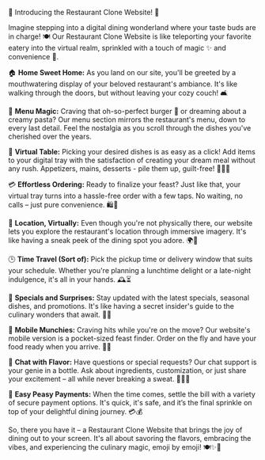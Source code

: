 🍔 Introducing the Restaurant Clone Website! 🍕

Imagine stepping into a digital dining wonderland where your taste buds are in charge! 🍽️ Our Restaurant Clone Website is like teleporting your favorite eatery into the virtual realm, sprinkled with a touch of magic ✨ and convenience 🚀.

🏠 **Home Sweet Home:** As you land on our site, you'll be greeted by a mouthwatering display of your beloved restaurant's ambiance. It's like walking through the doors, but without leaving your cozy couch! 🛋️

📜 **Menu Magic:** Craving that oh-so-perfect burger 🍔 or dreaming about a creamy pasta? Our menu section mirrors the restaurant's menu, down to every last detail. Feel the nostalgia as you scroll through the dishes you've cherished over the years.

🛒 **Virtual Table:** Picking your desired dishes is as easy as a click! Add items to your digital tray with the satisfaction of creating your dream meal without any rush. Appetizers, mains, desserts - pile them up, guilt-free! 🥗🍝🍰

💳 **Effortless Ordering:** Ready to finalize your feast? Just like that, your virtual tray turns into a hassle-free order with a few taps. No waiting, no calls – just pure convenience. 🛍️💯

📍 **Location, Virtually:** Even though you're not physically there, our website lets you explore the restaurant's location through immersive imagery. It's like having a sneak peek of the dining spot you adore. 🌍🌆

🕒 **Time Travel (Sort of):** Pick the pickup time or delivery window that suits your schedule. Whether you're planning a lunchtime delight or a late-night indulgence, it's all in your hands. 🕰️⏳

📢 **Specials and Surprises:** Stay updated with the latest specials, seasonal dishes, and promotions. It's like having a secret insider's guide to the culinary wonders that await. 🎉🎁

📱 **Mobile Munchies:** Craving hits while you're on the move? Our website's mobile version is a pocket-sized feast finder. Order on the fly and have your food ready when you arrive. 📲🚗

💬 **Chat with Flavor:** Have questions or special requests? Our chat support is your genie in a bottle. Ask about ingredients, customization, or just share your excitement – all while never breaking a sweat. 💬🧞‍♂️

🤝 **Easy Peasy Payments:** When the time comes, settle the bill with a variety of secure payment options. It's quick, it's safe, and it’s the final sprinkle on top of your delightful dining journey. 💳💰

So, there you have it – a Restaurant Clone Website that brings the joy of dining out to your screen. It's all about savoring the flavors, embracing the vibes, and experiencing the culinary magic, emoji by emoji! 🍽️✨🎉
